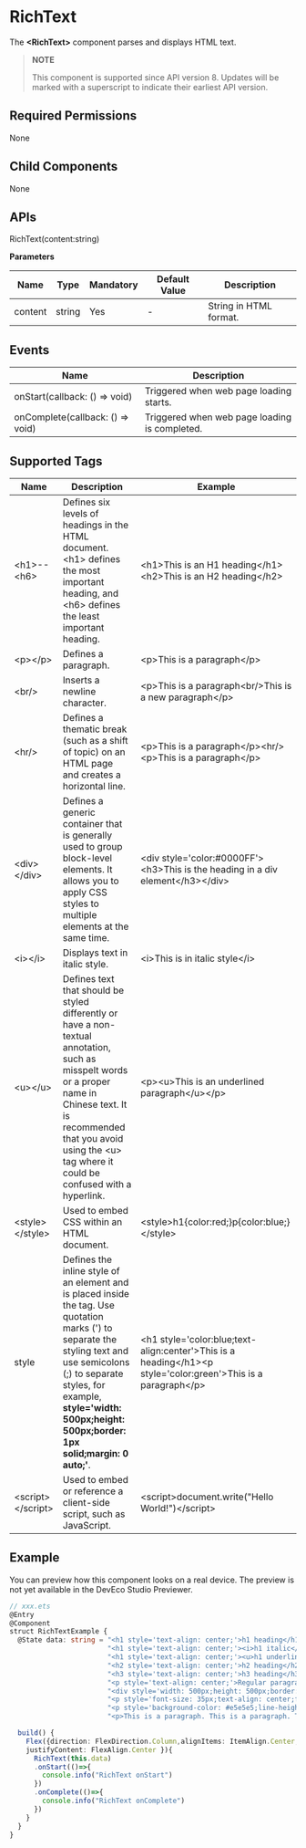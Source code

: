 # RichText

The **\<RichText>** component parses and displays HTML text.

>  **NOTE**
>
>  This component is supported since API version 8. Updates will be marked with a superscript to indicate their earliest API version.

## Required Permissions

None

## Child Components

None

## APIs

RichText(content:string)

**Parameters**

| Name| Type| Mandatory| Default Value| Description|
| -------- | -------- | -------- | -------- | -------- |
| content | string | Yes| - | String in HTML format.|


## Events


| Name| Description|
| -------- | -------- |
| onStart(callback: () => void)    | Triggered when web page loading starts.  |
| onComplete(callback: () => void) | Triggered when web page loading is completed.|

## Supported Tags

| Name| Description| Example|
| -------- | -------- | -------- |
| \<h1>--\<h6> | Defines six levels of headings in the HTML document. \<h1> defines the most important heading, and \<h6> defines the least important heading.| \<h1>This is an H1 heading\</h1> \<h2>This is an H2 heading\</h2>|
| \<p>\</p> | Defines a paragraph.| \<p>This is a paragraph\</p>|
| \<br/> | Inserts a newline character.| \<p>This is a paragraph\<br/>This is a new paragraph\</p>|
| \<hr/> | Defines a thematic break (such as a shift of topic) on an HTML page and creates a horizontal line.| \<p>This is a paragraph\</p>\<hr/>\<p>This is a paragraph\</p> |
| \<div>\</div> | Defines a generic container that is generally used to group block-level elements. It allows you to apply CSS styles to multiple elements at the same time.| \<div style='color:#0000FF'>\<h3>This is the heading in a div element\</h3>\</div> |
| \<i>\</i> | Displays text in italic style.| \<i>This is in italic style\</i>|
| \<u>\</u> | Defines text that should be styled differently or have a non-textual annotation, such as misspelt words or a proper name in Chinese text. It is recommended that you avoid using the \<u> tag where it could be confused with a hyperlink.| \<p>\<u>This is an underlined paragraph\</u>\</p> |
| \<style>\</style> | Used to embed CSS within an HTML document.| \<style>h1{color:red;}p{color:blue;}\</style> |
| style | Defines the inline style of an element and is placed inside the tag. Use quotation marks (') to separate the styling text and use semicolons (;) to separate styles, for example, **style='width: 500px;height: 500px;border: 1px solid;margin: 0 auto;'**.| \<h1 style='color:blue;text-align:center'>This is a heading\</h1>\<p style='color:green'>This is a paragraph\</p> |
| \<script>\</script> | Used to embed or reference a client-side script, such as JavaScript.| \<script>document.write("Hello World!")\</script> |

## Example
You can preview how this component looks on a real device. The preview is not yet available in the DevEco Studio Previewer.
```ts
// xxx.ets
@Entry
@Component
struct RichTextExample {
  @State data: string = "<h1 style='text-align: center;'>h1 heading</h1>" +
                        "<h1 style='text-align: center;'><i>h1 italic</i></h1>" +
                        "<h1 style='text-align: center;'><u>h1 underlined</u></h1>" +
                        "<h2 style='text-align: center;'>h2 heading</h2>" +
                        "<h3 style='text-align: center;'>h3 heading</h3>" +
                        "<p style='text-align: center;'>Regular paragraph</p><hr/>" +
                        "<div style='width: 500px;height: 500px;border: 1px solid;margin: 0auto;'>" +
                        "<p style='font-size: 35px;text-align: center;font-weight: bold; color: rgb(24,78,228)'>Font size: 35px; line height: 45px</p>" +
                        "<p style='background-color: #e5e5e5;line-height: 45px;font-size: 35px;text-indent: 2em;'>" +
                        "<p>This is a paragraph. This is a paragraph. This is a paragraph. This is a paragraph. This is a paragraph. This is a paragraph. This is a paragraph. This is a paragraph. This is a paragraph.</p>"

  build() {
    Flex({direction: FlexDirection.Column,alignItems: ItemAlign.Center,
    justifyContent: FlexAlign.Center }){
      RichText(this.data)
      .onStart(()=>{
        console.info("RichText onStart")
      })
      .onComplete(()=>{
        console.info("RichText onComplete")
      })
    }
  }
}
```
